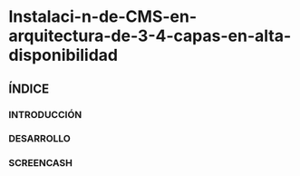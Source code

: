 # Instalaci-n-de-CMS-en-arquitectura-de-3-4-capas-en-alta-disponibilidad

## ÍNDICE
### INTRODUCCIÓN
### DESARROLLO
### SCREENCASH

